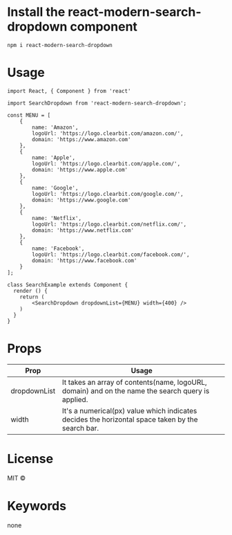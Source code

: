 # Install the react-modern-search-dropdown component
`````
npm i react-modern-search-dropdown
`````
# Usage
```
import React, { Component } from 'react'
 
import SearchDropdown from 'react-modern-search-dropdown';

const MENU = [
    {
        name: 'Amazon',
        logoUrl: 'https://logo.clearbit.com/amazon.com/',
        domain: 'https://www.amazon.com'
    },
    {
        name: 'Apple',
        logoUrl: 'https://logo.clearbit.com/apple.com/',
        domain: 'https://www.apple.com'
    },
    {
        name: 'Google',
        logoUrl: 'https://logo.clearbit.com/google.com/',
        domain: 'https://www.google.com'
    },
    {
        name: 'Netflix',
        logoUrl: 'https://logo.clearbit.com/netflix.com/',
        domain: 'https://www.netflix.com'
    },
    {
        name: 'Facebook',
        logoUrl: 'https://logo.clearbit.com/facebook.com/',
        domain: 'https://www.facebook.com'
    }
];

class SearchExample extends Component {
  render () {
    return (
        <SearchDropdown dropdownList={MENU} width={400} />
    )
  }
}
```

# Props

| Prop  | Usage |
| ------------- | ------------- |
| dropdownList  | It takes an array of contents(name, logoURL, domain) and on the name the search query is applied.|
| width  | It's a numerical(px) value which indicates decides the horizontal space taken by the search bar.|


# License
MIT © 

# Keywords
none
